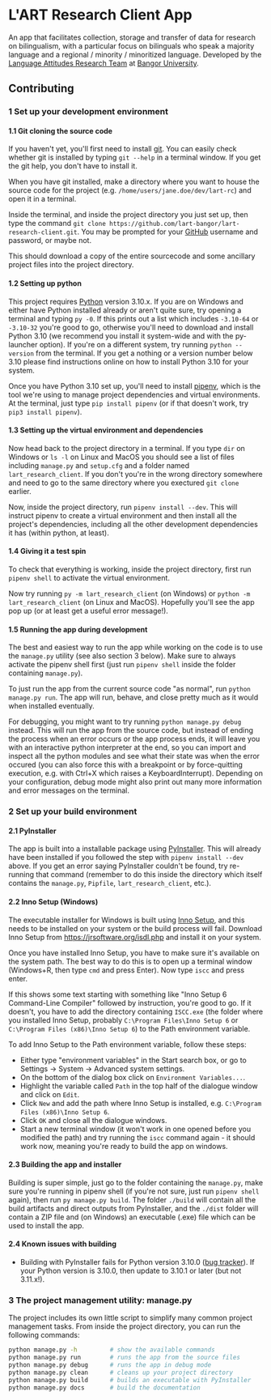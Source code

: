 # L'ART Research Client App

An app that facilitates collection, storage and transfer of data for research on bilingualism, with a particular focus on bilinguals who speak a majority language and a regional / minority / minoritized language. Developed by the [Language Attitudes Research Team](https://www.bangor.ac.uk/arts-humanities-and-business/lart) at [Bangor University](https://www.bangor.ac.uk/research).

## Contributing

### 1 Set up your development environment

#### 1.1 Git cloning the source code

If you haven't yet, you'll first need to install [git](https://git-scm.com/). You can easily check whether git is installed by typing `git --help` in a terminal window. If you get the git help, you don't have to install it.

When you have git installed, make a directory where you want to house the source code for the project (e.g. `/home/users/jane.doe/dev/lart-rc`) and open it in a terminal.

Inside the terminal, and inside the project directory you just set up, then type the command `git clone https://github.com/lart-bangor/lart-research-client.git`. You may be prompted for your [GitHub](https://github.org/) username and password, or maybe not.

This should download a copy of the entire sourcecode and some ancillary project files into the project directory.

#### 1.2 Setting up python

This project requires [Python](https://python.org) version 3.10.x. If you are on Windows and either have Python installed already or aren't quite sure, try opening a terminal and typing `py -0`. If this prints out a list which includes `-3.10-64` or `-3.10-32` you're good to go, otherwise you'll need to download and install Python 3.10 (we recommend you install it system-wide and with the py-launcher option). If you're on a different system, try running `python --version` from the terminal. If you get a nothing or a version number below 3.10 please find instructions online on how to install Python 3.10 for your system.

Once you have Python 3.10 set up, you'll need to install [pipenv](https://pipenv.pypa.io/en/latest/), which is the tool we're using to manage project dependencies and virtual environments. At the terminal, just type `pip install pipenv` (or if that doesn't work, try `pip3 install pipenv`).

#### 1.3 Setting up the virtual environment and dependencies

Now head back to the project directory in a terminal. If you type `dir` on Windows or `ls -l` on Linux and MacOS you should see a list of files including `manage.py` and `setup.cfg` and a folder named `lart_research_client`. If you don't you're in the wrong directory somewhere and need to go to the same directory where you exectured `git clone` earlier.

Now, inside the project directory, run `pipenv install --dev`. This will instruct pipenv to create a virtual environment and then install all the project's dependencies, including all the other development dependencies it has (within python, at least).

#### 1.4 Giving it a test spin

To check that everything is working, inside the project directory, first run `pipenv shell` to activate the virtual environment.

Now try running `py -m lart_research_client` (on Windows) or `python -m lart_research_client` (on Linux and MacOS). Hopefully you'll see the app pop up (or at least get a useful error message!).

#### 1.5 Running the app during development

The best and easiest way to run the app while working on the code is to use the `manage.py` utility (see also section 3 below). Make sure to always activate the pipenv shell first (just run `pipenv shell` inside the folder containing `manage.py`).

To just run the app from the current source code "as normal", run `python manage.py run`. The app will run, behave, and close pretty much as it would when installed eventually.

For debugging, you might want to try running `python manage.py debug` instead. This will run the app from the source code, but instead of ending the process when an error occurs or the app process ends, it will leave you with an interactive python interpreter at the end, so you can import and inspect all the python modules and see what their state was when the error occured (you can also force this with a breakpoint or by force-quitting execution, e.g. with Ctrl+X which raises a KeyboardInterrupt). Depending on your configuration, debug mode might also print out many more information and error messages on the terminal.

### 2 Set up your build environment

#### 2.1 PyInstaller

The app is built into a installable package using [PyInstaller](https://pyinstaller.org/). This will already have been installed if you followed the step with `pipenv install --dev` above. If you get an error saying PyInstaller couldn't be found, try re-running that command (remember to do this inside the directory which itself contains the `manage.py`, `Pipfile`, `lart_research_client`, etc.).

#### 2.2 Inno Setup (Windows)

The executable installer for Windows is built using [Inno Setup](https://jrsoftware.org/isinfo.php), and this needs to be installed on your system or the build process will fail. Download Inno Setup from https://jrsoftware.org/isdl.php and install it on your system.

Once you have installed Inno Setup, you have to make sure it's available on the system path. The best way to do this is to open up a terminal window (Windows+R, then type `cmd` and press Enter). Now type `iscc` and press enter.

If this shows some text starting with something like "Inno Setup 6 Command-Line Compiler" followed by instruction, you're good to go.
If it doesn't, you have to add the directory containing `ISCC.exe` (the folder where you installed Inno Setup, probably `C:\Program Files\Inno Setup 6` or `C:\Program Files (x86)\Inno Setup 6`) to the Path environment variable.

To add Inno Setup to the Path environment variable, follow these steps:
* Either type "environment variables" in the Start search box, or go to Settings -> System -> Advanced system settings.
* On the bottom of the dialog box click on `Environment Variables...`.
* Highlight the variable called `Path` in the top half of the dialogue window and click on `Edit`.
* Click `New` and add the path where Inno Setup is installed, e.g. `C:\Program Files (x86)\Inno Setup 6`.
* Click `OK` and close all the dialogue windows.
* Start a new terminal window (it won't work in one opened before you modified the path) and try running the `iscc` command again - it should work now, meaning you're ready to build the app on windows.

#### 2.3 Building the app and installer

Building is super simple, just go to the folder containing the `manage.py`, make sure you're running in pipenv shell (if you're not sure, just run `pipenv shell` again), then run `py manage.py build`. The folder `./build` will contain all the build artifacts and direct outputs from PyInstaller, and the `./dist` folder will contain a ZIP file and (on Windows) an executable (.exe) file which can be used to install the app.

#### 2.4 Known issues with building

* Building with PyInstaller fails for Python version 3.10.0 ([bug tracker](https://github.com/pyinstaller/pyinstaller/issues/6301)). If your Python version is 3.10.0, then update to 3.10.1 or later (but not 3.11.x!).

### 3 The project management utility: manage.py

The project includes its own little script to simplify many common project management tasks. From inside the project directory, you can run the following commands:
```sh
python manage.py -h         # show the available commands
python manage.py run        # runs the app from the source files
python manage.py debug      # runs the app in debug mode
python manage.py clean      # cleans up your project directory
python manage.py build      # builds an executable with PyInstaller
python manage.py docs       # build the documentation
```
